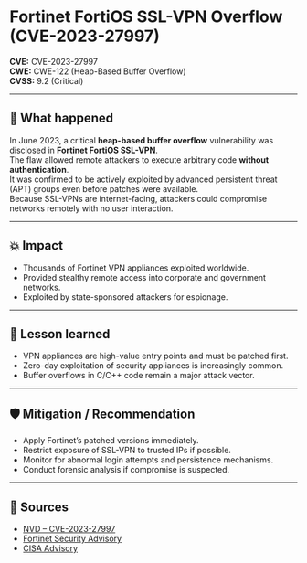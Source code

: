 # Fortinet FortiOS SSL-VPN Overflow (CVE-2023-27997)

**CVE:** CVE-2023-27997  
**CWE:** CWE-122 (Heap-Based Buffer Overflow)  
**CVSS:** 9.2 (Critical)  

---

## 📝 What happened
In June 2023, a critical **heap-based buffer overflow** vulnerability was disclosed in **Fortinet FortiOS SSL-VPN**.  
The flaw allowed remote attackers to execute arbitrary code **without authentication**.  
It was confirmed to be actively exploited by advanced persistent threat (APT) groups even before patches were available.  
Because SSL-VPNs are internet-facing, attackers could compromise networks remotely with no user interaction.  

---

## 💥 Impact
- Thousands of Fortinet VPN appliances exploited worldwide.  
- Provided stealthy remote access into corporate and government networks.  
- Exploited by state-sponsored attackers for espionage.  

---

## 🔑 Lesson learned
- VPN appliances are high-value entry points and must be patched first.  
- Zero-day exploitation of security appliances is increasingly common.  
- Buffer overflows in C/C++ code remain a major attack vector.  

---

## 🛡️ Mitigation / Recommendation
- Apply Fortinet’s patched versions immediately.  
- Restrict exposure of SSL-VPN to trusted IPs if possible.  
- Monitor for abnormal login attempts and persistence mechanisms.  
- Conduct forensic analysis if compromise is suspected.  

---

## 🔗 Sources
- [NVD – CVE-2023-27997](https://nvd.nist.gov/vuln/detail/CVE-2023-27997)  
- [Fortinet Security Advisory](https://www.fortiguard.com/psirt)  
- [CISA Advisory](https://www.cisa.gov/news-events/alerts)  
